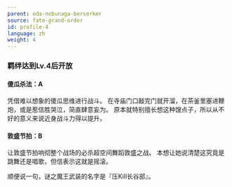 ```yaml
---
parent: oda-nobunaga-berserker
source: fate-grand-order
id: profile-4
language: zh
weight: 4
---
```


### 羁绊达到Lv.4后开放

#### 傻瓜杀法：A

凭借难以想象的傻瓜思维进行战斗。
在寺庙门口敲完门就开溜，在茶釜里塞进鞭炮，或是惹信胜哭泣，简直肆意妄为。
原本就特别擅长想这种馊点子，所以从不好的意义来说近身战斗力得以提升。

#### 敦盛节拍：B

让敦盛节拍响彻整个战场的必杀超空间舞蹈敦盛之战。
本想让她说清楚这究竟是跳舞还是唱歌，但信表示这就是摇滚。

顺便说一句，谜之魔王武装的名字是『压Kill长谷部』。
